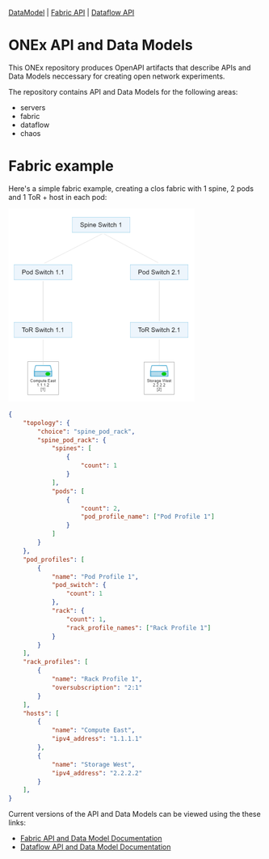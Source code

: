 [DataModel](https://redocly.github.io/redoc/?url=https://raw.githubusercontent.com/open-network-experiments/models/main/docs/onexdatamodel_openapi.yaml)
| [Fabric API](https://redocly.github.io/redoc/?url=https://raw.githubusercontent.com/open-network-experiments/models/main/docs/onexfabric_openapi.yaml)
| [Dataflow API](https://redocly.github.io/redoc/?url=https://raw.githubusercontent.com/open-network-experiments/models/main/docs/onexdataflow_openapi.yaml)
# ONEx API and Data Models
This ONEx repository produces OpenAPI artifacts that describe APIs and Data Models neccessary for creating open network experiments.

The repository contains API and Data Models for the following areas:
- servers
- fabric
- dataflow
- chaos

# Fabric example

Here's a simple fabric example, creating a clos fabric with 1 spine, 2 pods and 1 ToR + host in each pod:


![fabric sample](/assets/sample_fabric.png)


```json
{
    "topology": {
        "choice": "spine_pod_rack",
        "spine_pod_rack": {
            "spines": [
                { 
                    "count": 1
                }
            ],
            "pods": [
                {
                    "count": 2,
                    "pod_profile_name": ["Pod Profile 1"]
                }
            ]
        }
    },
    "pod_profiles": [
        {
            "name": "Pod Profile 1",
            "pod_switch": {
                "count": 1
            },
            "rack": {
                "count": 1,
                "rack_profile_names": ["Rack Profile 1"]
            }
        }
    ],
    "rack_profiles": [
        {
            "name": "Rack Profile 1",
            "oversubscription": "2:1"
        }
    ],
    "hosts": [
        {
            "name": "Compute East",
            "ipv4_address": "1.1.1.1"
        },
        {
            "name": "Storage West",
            "ipv4_address": "2.2.2.2"
        }
    ],
}
```

Current versions of the API and Data Models can be viewed using the these links:
- [Fabric API and Data Model Documentation](https://redocly.github.io/redoc/?url=https://raw.githubusercontent.com/open-network-experiments/models/main/docs/onexfabric_openapi.yaml)
- [Dataflow API and Data Model Documentation](https://redocly.github.io/redoc/?url=https://raw.githubusercontent.com/open-network-experiments/models/main/docs/onexdataflow_openapi.yaml)

